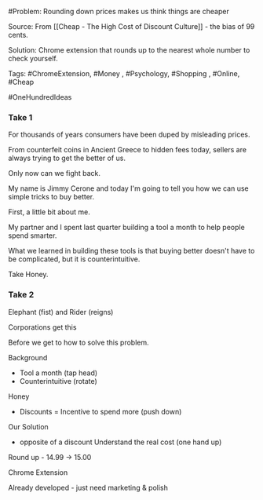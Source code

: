 #Problem: Rounding down prices makes us think things are cheaper

Source: From [[Cheap - The High Cost of Discount Culture]] - the bias of 99 cents.

Solution: Chrome extension that rounds up to the nearest whole number to check yourself. 

Tags: #ChromeExtension, #Money , #Psychology, #Shopping , #Online, #Cheap

#OneHundredIdeas 

### Take 1
For thousands of years consumers have been duped by misleading prices. 

From counterfeit coins in Ancient Greece to hidden fees today, sellers are always trying to get the better of us. 

Only now can we fight back. 

My name is Jimmy Cerone and today I'm going to tell you how we can use simple tricks to buy better. 

First, a little bit about me. 

My partner and I spent last quarter building a tool a month to help people spend smarter. 

What we learned in building these tools is that buying better doesn't have to be complicated, but it is counterintuitive. 

Take Honey. 

### Take 2

Elephant (fist) and Rider (reigns)

Corporations get this

Before we get to how to solve this problem.

Background
- Tool a month (tap head)
- Counterintuitive (rotate)

Honey
- Discounts = Incentive to spend more (push down)

Our Solution
- opposite of a discount Understand the real cost (one hand up)

Round up - 14.99 -> 15.00

Chrome Extension

Already developed - just need marketing & polish
